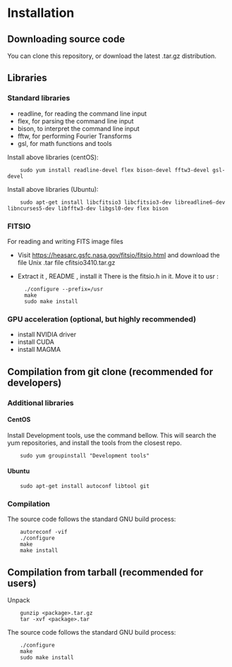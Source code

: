 # Installation


## Downloading source code
You can clone this repository, or download the latest .tar.gz distribution.


## Libraries 

### Standard libraries

- readline, for reading the command line input
- flex, for parsing the command line input
- bison, to interpret the command line input
- fftw, for performing Fourier Transforms
- gsl, for math functions and tools

Install above libraries (centOS):

		sudo yum install readline-devel flex bison-devel fftw3-devel gsl-devel

Install above libraries (Ubuntu):

		sudo apt-get install libcfitsio3 libcfitsio3-dev libreadline6-dev libncurses5-dev libfftw3-dev libgsl0-dev flex bison


### FITSIO

For reading and writing FITS image files

- Visit https://heasarc.gsfc.nasa.gov/fitsio/fitsio.html and download the file Unix .tar file cfitsio3410.tar.gz
- Extract it , README , install it 
There is the fitsio.h in it. Move it to usr :

		./configure --prefix=/usr
		make 
		sudo make install 

### GPU acceleration (optional, but highly recommended)

- install NVIDIA driver
- install CUDA
- install MAGMA



## Compilation from git clone (recommended for developers)

### Additional libraries

#### CentOS

Install Development tools, use the command bellow. This will search the yum repositories, and install the tools from the closest repo.

		sudo yum groupinstall "Development tools"

#### Ubuntu

		sudo apt-get install autoconf libtool git


### Compilation

The source code follows the standard GNU build process:

		autoreconf -vif
		./configure
		make
		make install


## Compilation from tarball (recommended for users)


Unpack

		gunzip <package>.tar.gz
		tar -xvf <package>.tar

The source code follows the standard GNU build process:

		./configure
		make
		sudo make install

